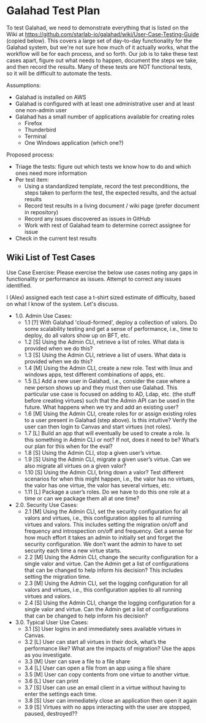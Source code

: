 # Galahad Test Plan

To test Galahad, we need to demonstrate everything that is listed on the Wiki at https://github.com/starlab-io/galahad/wiki/User-Case-Testing-Guide (copied below). This covers a large set of day-to-day functionality for the Galahad system, but we're not sure how much of it actually works, what the workflow will be for each process, and so forth. Our job is to take these test cases apart, figure out what needs to happen, document the steps we take, and then record the results. Many of these tests are NOT functional tests, so it will be difficult to automate the tests.

Assumptions:

- Galahad is installed on AWS
- Galahad is configured with at least one administrative user and at least one non-admin user
- Galahad has a small number of applications available for creating roles
    - Firefox
    - Thunderbird
    - Terminal
    - One Windows application (which one?)

Proposed process:

- Triage the tests: figure out which tests we know how to do and which ones need more information
- Per test item:
    - Using a standardized template, record the test preconditions, the steps taken to perform the test, the expected results, and the actual results
    - Record test results in a living document / wiki page (prefer document in repository)
    - Record any issues discovered as issues in GitHub
    - Work with rest of Galahad team to determine correct assignee for issue
- Check in the current test results

## Wiki List of Test Cases

Use Case Exercise: Please exercise the below use cases noting any gaps in functionality or performance as issues. Attempt to correct any issues identified.

I (Alex) assigned each test case a t-shirt sized estimate of difficulty, based on what I know of the system. Let's discuss.

- 1.0. Admin Use Cases:
    - 1.1 [?] With Galahad 'cloud-formed', deploy a collection of valors. Do some scalability testing and get a sense of performance, i.e., time to deploy, do all valors show up on BFT, etc.
    - 1.2 [S] Using the Admin CLI, retrieve a list of roles. What data is provided when we do this?
    - 1.3 [S] Using the Admin CLI, retrieve a list of users. What data is provided when we do this?
    - 1.4 [M] Using the Admin CLI, create a new role. Test with linux and windows apps, test different combinations of apps, etc.
    - 1.5 [L] Add a new user in Galahad, i.e., consider the case where a new person shows up and they must then use Galahad. This particular use case is focused on adding to AD, Ldap, etc. (the stuff before creating virtues) such that the Admin API can be used in the future. What happens when we try and add an existing user?
    - 1.6 [M] Using the Admin CLI, create roles for or assign existing roles to a user present in Galahad (step above). Is this intuitive? Verify the user can then login to Canvas and start virtues (not roles).
    - 1.7 [L] Build an app that will eventually be used to create a role. Is this something in Admin CLI or not? If not, does it need to be? What’s our plan for this when for the eval?
    - 1.8 [S] Using the Admin CLI, stop a given user’s virtue.
    - 1.9 [S] Using the Admin CLI, migrate a given user’s virtue. Can we also migrate all virtues on a given valor?
    - 1.10 [S] Using the Admin CLI, bring down a valor? Test different scenarios for when this might happen, i.e., the valor has no virtues, the valor has one virtue, the valor has several virtues, etc.
    - 1.11 [L] Package a user’s roles. Do we have to do this one role at a time or can we package them all at one time?
- 2.0. Security Use Cases:
    - 2.1 [M] Using the Admin CLI, set the security configuration for all valors and virtues, i.e., this configuration applies to all running virtues and valors. This includes setting the migration on/off and frequency and introspection on/off and frequency. Get a sense for how much effort it takes an admin to initially set and forget the security configuration. We don’t want the admin to have to set security each time a new virtue starts.
    - 2.2 [M] Using the Admin CLI, change the security configuration for a single valor and virtue. Can the Admin get a list of configurations that can be changed to help inform his decision? This includes setting the migration time.
    - 2.3 [M] Using the Admin CLI, set the logging configuration for all valors and virtues, i.e., this configuration applies to all running virtues and valors.
    - 2.4 [S] Using the Admin CLI, change the logging configuration for a single valor and virtue. Can the Admin get a list of configurations that can be changed to help inform his decision?
- 3.0. Typical User Use Cases:
    - 3.1 [S] User logins in and immediately sees available virtues in Canvas.
    - 3.2 [L] User can start all virtues in their dock, what’s the performance like? What are the impacts of migration? Use the apps as you investigate.
    - 3.3 [M] User can save a file to a file share
    - 3.4 [L] User can open a file from an app using a file share
    - 3.5 [M] User can copy contents from one virtue to another virtue.
    - 3.6 [L] User can print
    - 3.7 [S] User can use an email client in a virtue without having to enter the settings each time.
    - 3.8 [S] User can immediately close an application then open it again
    - 3.9 [S] Virtues with no apps interacting with the user are stopped, paused, destroyed??
